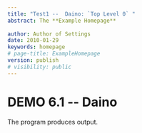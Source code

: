 ```yaml
---
title: "Test1 --  Daino: `Top Level 0` " 
abstract: The **Example Homepage** 
 
author: Author of Settings
date: 2010-01-29
keywords: homepage
# page-title: ExampleHomepage
version: publish
# visibility: public
---
```


# DEMO 6.1 -- Daino

The program produces output.
